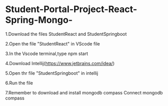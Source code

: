 # Student-Portal-Project-React-Spring-Mongo-


1.Download the files StudentReact and StudentSpringboot

2.Open the file "StudentReact"  in VScode file

3.In the Vscode terminal,type npm start

4.Download Intellij(https://www.jetbrains.com/idea/)

5.Open thr file "StudentSpringboot" in intellij


6.Run the file


7.Remember to download and install mongodb compass
Connect mongodb compass

